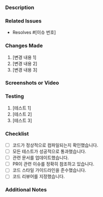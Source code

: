 ### Description

<!--
  간단하게 PR의 목적을 설명하세요.
  이 PR이 해결하려는 문제나 추가하려는 기능에 대해 요약해주세요.
-->

### Related Issues

<!--
  관련된 이슈 번호를 참고하세요.
  예: Fixes #123, Closes #456
-->
- Resolves #[이슈 번호]

### Changes Made

<!--
  이 PR에서 변경된 사항을 설명하세요.
  코드, 문서, 설정 등 변경된 내용을 상세히 기술합니다.
-->

1. [변경 내용 1]
2. [변경 내용 2]
3. [변경 내용 3]

### Screenshots or Video

<!--
  변경된 사항이 UI에 영향을 미치는 경우, 변경 전후의 스크린샷이나 동영상을 첨부하세요.
-->

### Testing

<!--
  변경 사항을 테스트한 방법을 설명하세요.
  테스트한 환경 (OS, 브라우저, 장치 등)과 테스트 절차를 구체적으로 기술합니다.
-->

1. [테스트 1]
2. [테스트 2]
3. [테스트 3]

### Checklist

<!--
  PR 작성 시 다음 항목들을 확인하세요.
-->

- [ ] 코드가 정상적으로 컴파일되는지 확인했습니다.
- [ ] 모든 테스트가 성공적으로 통과했습니다.
- [ ] 관련 문서를 업데이트했습니다.
- [ ] PR이 관련 이슈를 정확히 참조하고 있습니다.
- [ ] 코드 스타일 가이드라인을 준수했습니다.
- [ ] 코드 리뷰어를 지정했습니다.

### Additional Notes

<!--
  리뷰어가 이해하는 데 도움이 될 추가적인 참고 사항이나 정보가 있다면 여기에 작성하세요.
-->